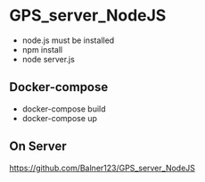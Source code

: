 # GPS_server_NodeJS


- node.js must be installed
- npm install 
- node server.js

## Docker-compose
  - docker-compose build
  - docker-compose up

## On Server
 https://github.com/Balner123/GPS_server_NodeJS
